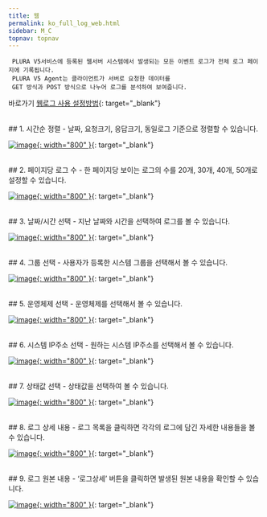 ```yaml
---
title: 웹
permalink: ko_full_log_web.html
sidebar: M_C
topnav: topnav
---
```


     PLURA V5서비스에 등록된 웹서버 시스템에서 발생되는 모든 이벤트 로그가 전체 로그 페이지에 기록됩니다.
     PLURA V5 Agent는 클라이언트가 서버로 요청한 데이터를
     GET 방식과 POST 방식으로 나누어 로그를 분석하여 보여줍니다.

바로가기  [웹로그 사용 설정방법](https://qubitsec.github.io/system_weblog.html){: target="_blank"} 

 

 
<br />
## 1. 시간순 정렬
- 날짜, 요청크기, 응답크기, 동일로그 기준으로 정렬할 수 있습니다.

[![image](/docs/images/Manual/common/full_log/web/1.png){: width="800" }](/docs/images/Manual/common/full_log/web/1.png){: target="_blank"}
 
<br />
## 2. 페이지당 로그 수
- 한 페이지당 보이는 로그의 수를 20개, 30개, 40개, 50개로 설정할 수 있습니다.

[![image](/docs/images/Manual/common/full_log/web/2.png){: width="800" }](/docs/images/Manual/common/full_log/web/2.png){: target="_blank"}

<br />
## 3. 날짜/시간 선택
- 지난 날짜와 시간을 선택하여 로그를 볼 수 있습니다.

[![image](/docs/images/Manual/common/full_log/web/3.png){: width="800" }](/docs/images/Manual/common/full_log/web/3.png){: target="_blank"} 

<br />
## 4. 그룹 선택
- 사용자가 등록한 시스템 그룹을 선택해서 볼 수 있습니다.

 [![image](/docs/images/Manual/common/full_log/web/4.png){: width="800" }](/docs/images/Manual/common/full_log/web/4.png){: target="_blank"}

<br />
## 5. 운영체제 선택
- 운영체제를 선택해서 볼 수 있습니다.

[![image](/docs/images/Manual/common/full_log/web/5.png){: width="800" }](/docs/images/Manual/common/full_log/web/5.png){: target="_blank"} 

<br />
## 6. 시스템 IP주소 선택
- 원하는 시스템 IP주소를 선택해서 볼 수 있습니다.

[![image](/docs/images/Manual/common/full_log/web/6.png){: width="800" }](/docs/images/Manual/common/full_log/web/6.png){: target="_blank"}

<br />
## 7. 상태값 선택
- 상태값을 선택하여 볼 수 있습니다.

[![image](/docs/images/Manual/common/full_log/web/7.png){: width="800" }](/docs/images/Manual/common/full_log/web/7.png){: target="_blank"}

<br />
## 8. 로그 상세 내용
- 로그 목록을 클릭하면 각각의 로그에 담긴 자세한 내용들을 볼 수 있습니다.

[![image](/docs/images/Manual/common/full_log/web/8.png){: width="800" }](/docs/images/Manual/common/full_log/web/8.png){: target="_blank"}

<br />
## 9. 로그 원본 내용
- ‘로그상세’ 버튼을 클릭하면 발생된 원본 내용을 확인할 수 있습니다.

[![image](/docs/images/Manual/common/full_log/web/9.png){: width="800" }](/docs/images/Manual/common/full_log/web/9.png){: target="_blank"}